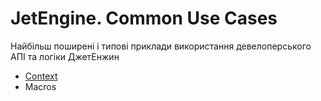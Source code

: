 # JetEngine. Common Use Cases

Найбільш поширені і типові приклади використання девелоперського АПІ та логіки ДжетЕнжин

* [Context](/01-jet-engine/02-common-use-cases/01-context)
* Macros

